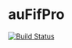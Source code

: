 # auFifPro
[![Build Status](https://travis-ci.org/kirandasika98/auFifPro.svg?branch=master)](https://travis-ci.org/kirandasika98/auFifPro)
